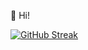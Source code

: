 👋 Hi!

[![GitHub Streak](http://github-readme-streak-stats.herokuapp.com?user=tomek-f&theme=gotham&border_radius=8)](https://www.youtube.com/watch?v=KaOC9danxNo)

<!---
[![GitHub Streak](http://github-readme-streak-stats.herokuapp.com?user=tomek-f&theme=gotham&border_radius=8)](https://git.io/streak-stats)tomek-f/tomek-f is a ✨ special ✨ repository because its `README.md` (this file) appears on your GitHub profile.
You can click the Preview link to take a look at your changes.
--->
